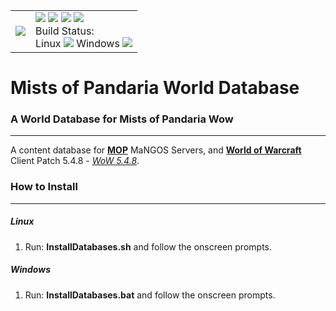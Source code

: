 <table border=0 cellpadding=0 cellspacing=0 valign='top'><tr>
<td><a href='https://www.getmangos.eu' target='getmangos.eu'><img src='https://www.getmangos.eu/!assets_mangos/logo.png' border=0></a></td>
<td valign='top'>
<a href='https://www.getmangos.eu/forums/' target='getmangos.forum'><img src='/icons/FORUM.gif' border=0></a>
<a href='https://www.getmangos.eu/wiki' target='getmangos.wiki'><img src='/icons/WIKI.gif' border=0></a>
<a href='https://www.getmangos.eu/github-activity/' target='getmangos.activity'><img src='/icons/ACTIVITY.gif' border=0></a>
<a href='https://www.getmangos.eu/bug-tracker/mangos-three/' target='getmangos.tracker'><img src='/icons/TRACKER.gif' border=0></a>
<br />Build Status: <br/>Linux 
<a href='https://travis-ci.org/mangosfour/server/builds' target='MangosFour'><img src='https://travis-ci.org/mangosfour/server.png' border=0></a>
 Windows 
<a href='https://ci.appveyor.com/project/MaNGOS/server-wtbhv/history' target='MangosFour'><img src='https://ci.appveyor.com/api/projects/status/github/mangosfour/server?branch=master&svg=true' border=0></a>
</td></tr></table>

Mists of Pandaria World Database
===

### A World Database for Mists of Pandaria Wow
----
A content database for [**MOP**][10] MaNGOS Servers, and [**World of Warcraft**][50] Client Patch
5.4.8 - [_WoW 5.4.8_][51].

### How to Install
---------------
##### Linux

1. Run: **InstallDatabases.sh** and follow the onscreen prompts.

##### Windows

1. Run: **InstallDatabases.bat** and follow the onscreen prompts.


[10]: https://github.com/mangosthree/server "mangosFour"

[50]: http://blizzard.com/games/wow/ "World of Warcraft"
[51]: http://www.wowpedia.org/Patch_5.4.8 "WoW 5.4.8"
